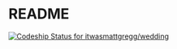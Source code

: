 # README #

[ ![Codeship Status for itwasmattgregg/wedding](https://app.codeship.com/projects/1c720570-0dac-0135-2a04-1af97965a0f5/status?branch=master)](https://app.codeship.com/projects/215697)
